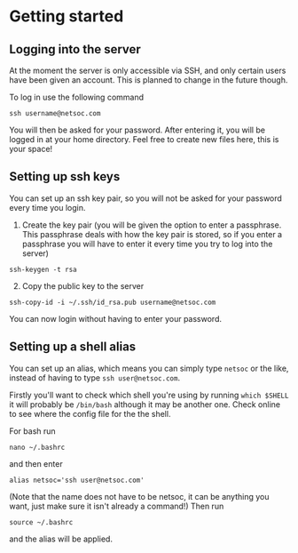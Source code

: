 # Getting started
## Logging into the server
At the moment the server is only accessible via SSH, and only certain users have been given an account.  This is planned to change in the future though.

To log in use the following command

```
ssh username@netsoc.com
```

You will then be asked for your password.  After entering it, you will be logged in at your home directory. Feel free to create new files here, this is your space!

## Setting up ssh keys
You can set up an ssh key pair, so you will not be asked for your password every time you login.

1. Create the key pair (you will be given the option to enter a passphrase. This passphrase deals with how the key pair is stored, so if you enter a passphrase you will have to enter it every time you try to log into the server)
```
ssh-keygen -t rsa
```
2. Copy the public key to the server
```
ssh-copy-id -i ~/.ssh/id_rsa.pub username@netsoc.com
```

You can now login without having to enter your password.

## Setting up a shell alias
You can set up an alias, which means you can simply type `netsoc` or the like, instead of having to type `ssh user@netsoc.com`.

Firstly you'll want to check which shell you're using by running `which $SHELL` it will probably be `/bin/bash` although it may be another one.  Check online to see where the config file for the the shell.

For bash run
```
nano ~/.bashrc
```
and then enter
```
alias netsoc='ssh user@netsoc.com'
```
(Note that the name does not have to be netsoc, it can be anything you want, just make sure it isn't already a command!)
Then run
```
source ~/.bashrc
```
and the alias will be applied.
